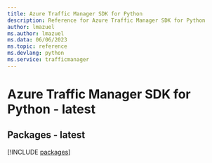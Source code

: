 ```yaml
---
title: Azure Traffic Manager SDK for Python
description: Reference for Azure Traffic Manager SDK for Python
author: lmazuel
ms.author: lmazuel
ms.data: 06/06/2023
ms.topic: reference
ms.devlang: python
ms.service: trafficmanager
---
```

# Azure Traffic Manager SDK for Python - latest
## Packages - latest
[!INCLUDE [packages](traffic-manager-index.md)]